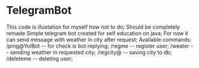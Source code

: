 # TelegramBot
This code is illustation for myself how not to do; 
Should be completely remade
Simple telegram bot created for self education on java;
For now it can send message with weather in city after request;
Available commands:
/ping@YolBot -- for check is bot replying;
/regme -- register user;
/weater -- sending weather in requested city;
/regcity@<cityname> -- saving city to db;
/deleteme -- deleting user;
